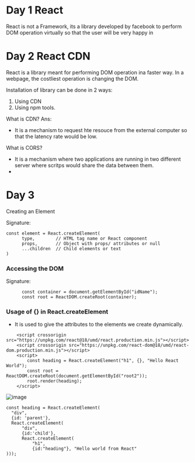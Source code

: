 # Day 1 React
React is not a Framework, its a library developed by facebook to perform DOM operation virtually so that the user will be very happy in


# Day 2 React CDN

React is a library meant for performing DOM operation ina  faster way.
In a webpage, the costliest operation is changing the DOM.

Installation of library can be done in 2 ways:
1. Using CDN
2. Using npm tools.

What is CDN?
Ans: 
* It is a mechanism to request hte resouce from the external computer so that the latency rate would be low.

What is CORS?
* It is a mechanism where two applications are running in two different server where scritps would share the data between them.
*  

# Day 3

Creating an Element

Signature:
```
const element = React.createElement(
      type,        // HTML tag name or React component
      props,       // Object with props/ attributes or null
      ...children  // Child elements or text
)
```

### Accessing the DOM
Signature:
```
      const container = document.getElementById("idName");
      const root = ReactDOM.createRoot(container);
```

### Usage of {} in React.createElement
* It is used to give the attributes to the elements we create dynamically.

```
    <script crossorigin src="https://unpkg.com/react@18/umd/react.production.min.js"></script>
    <script crossorigin src="https://unpkg.com/react-dom@18/umd/react-dom.production.min.js"></script>
    <script>
        const heading = React.createElement("h1", {}, "Hello React World");
        const root = ReactDOM.createRoot(document.getElementById("root2"));
        root.render(heading);
    </script>
```

![image](https://github.com/user-attachments/assets/21b812fc-847d-49ba-a013-5c447864943b)
```
const heading = React.createElement(
  "div", 
  {id: 'parent'},
  React.createElement(
      "div",
      {id:'child'},
      React.createElement(
          "h1",
          {id:"heading"}, "Hello world from React"
)));
```



